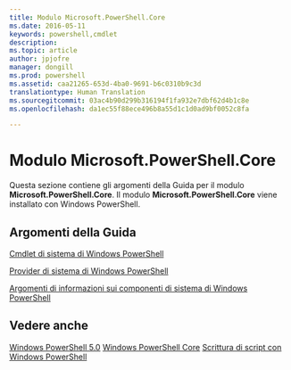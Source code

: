 ```yaml
---
title: Modulo Microsoft.PowerShell.Core
ms.date: 2016-05-11
keywords: powershell,cmdlet
description: 
ms.topic: article
author: jpjofre
manager: dongill
ms.prod: powershell
ms.assetid: caa21265-653d-4ba0-9691-b6c0310b9c3d
translationtype: Human Translation
ms.sourcegitcommit: 03ac4b90d299b316194f1fa932e7dbf62d4b1c8e
ms.openlocfilehash: da1ec55f88ece496b8a55d1c1d0ad9bf0052c8fa

---
```


# Modulo Microsoft.PowerShell.Core
Questa sezione contiene gli argomenti della Guida per il modulo **Microsoft.PowerShell.Core**. Il modulo **Microsoft.PowerShell.Core** viene installato con Windows PowerShell.

## Argomenti della Guida
[Cmdlet di sistema di Windows PowerShell](http://go.microsoft.com/fwlink/?LinkID=245857)

[Provider di sistema di Windows PowerShell](Windows-PowerShell-Core-Providers.md)

[Argomenti di informazioni sui componenti di sistema di Windows PowerShell](Windows-PowerShell-Core-About-Topics.md)

## Vedere anche
[Windows PowerShell 5.0](Windows-PowerShell-5.0.md)
[Windows PowerShell Core](https://technet.microsoft.com/en-us/library/4b75f1e4-f327-48f3-92ab-bf5435094d41)
[Scrittura di script con Windows PowerShell](../../getting-started/fundamental/Scripting-with-Windows-PowerShell.md)




<!--HONumber=Jun16_HO4-->


